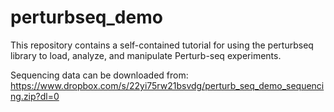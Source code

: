 # perturbseq_demo

This repository contains a self-contained tutorial for using the perturbseq library to load, analyze, and manipulate Perturb-seq experiments.

Sequencing data can be downloaded from:
https://www.dropbox.com/s/22yi75rw21bsvdg/perturb_seq_demo_sequencing.zip?dl=0

